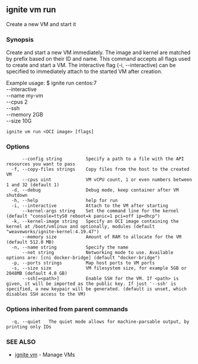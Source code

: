## ignite vm run

Create a new VM and start it

### Synopsis


Create and start a new VM immediately. The image and kernel are matched by
prefix based on their ID and name. This command accepts all flags used to
create and start a VM. The interactive flag (-i, --interactive) can be
specified to immediately attach to the started VM after creation.

Example usage:
	$ ignite run centos:7 \
		--interactive \
		--name my-vm \
		--cpus 2 \
		--ssh \
		--memory 2GB \
		--size 10G


```
ignite vm run <OCI image> [flags]
```

### Options

```
      --config string         Specify a path to a file with the API resources you want to pass
  -f, --copy-files strings    Copy files from the host to the created VM
      --cpus uint             VM vCPU count, 1 or even numbers between 1 and 32 (default 1)
  -d, --debug                 Debug mode, keep container after VM shutdown
  -h, --help                  help for run
  -i, --interactive           Attach to the VM after starting
      --kernel-args string    Set the command line for the kernel (default "console=ttyS0 reboot=k panic=1 pci=off ip=dhcp")
  -k, --kernel-image string   Specify an OCI image containing the kernel at /boot/vmlinux and optionally, modules (default "weaveworks/ignite-kernel:4.19.47")
      --memory size           Amount of RAM to allocate for the VM (default 512.0 MB)
  -n, --name string           Specify the name
      --net string            Networking mode to use. Available options are: [cni docker-bridge] (default "docker-bridge")
  -p, --ports strings         Map host ports to VM ports
  -s, --size size             VM filesystem size, for example 5GB or 2048MB (default 4.0 GB)
      --ssh[=<path>]          Enable SSH for the VM. If <path> is given, it will be imported as the public key. If just '--ssh' is specified, a new keypair will be generated. (default is unset, which disables SSH access to the VM)
```

### Options inherited from parent commands

```
  -q, --quiet   The quiet mode allows for machine-parsable output, by printing only IDs
```

### SEE ALSO

* [ignite vm](ignite_vm.md)	 - Manage VMs

